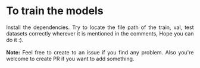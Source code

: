 <h1>To train the models</h1>
<p align="justify">Install the dependencies. Try to locate the file path of the train, val, test datasets correctly wherever it is
  mentioned in the comments, Hope you can do it :). 
  <br></br>
  <strong>Note:</strong> Feel free to create to an issue if you find any problem. Also you're welcome to create PR if you want to add something.</p> 
